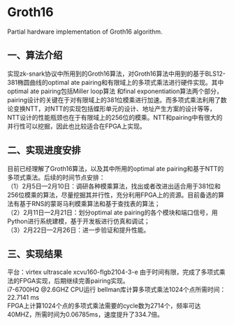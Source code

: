 # Groth16
  Partial hardware implementation of Groth16 algorithm.<br>
## 一、算法介绍<br>
  实现zk-snark协议中所用到的Groth16算法，对Groth16算法中用到的基于BLS12-381椭圆曲线的optimal ate pairing和有限域上的多项式乘法进行硬件实现。其中optimal ate pairing包括Miller loop算法
和final exponentiation算法两个部分，pairing设计的关键在于对有限域上的381位模乘进行加速。而多项式乘法利用了数论变换NTT，对NTT的实现包括蝶形单元的设计、地址产生方案的设计等等，NTT设计的性能瓶颈也在于有限域上的256位的模乘。NTT和pairing中有很大的并行性可以挖掘，因此也比较适合在FPGA上实现。
## 二、实现进度安排<br>
  目前已经理解了Groth16算法，以及其中所用的optimal ate pairing和基于NTT的多项式乘法。后续的时间节点安排：<br>
  （1）2月5日—2月10日：调研各种模乘算法，找出或者改进出适合用于381位和256位模乘的算法，尽量挖掘其并行性，充分利用FPGA上的资源。目前备选的算法有基于RNS的蒙哥马利模乘算法和基于查找表的算法；<br>
  （2）2月11日—2月21日：划分optimal ate pairing的各个模块和端口信号，用Python进行系统建模，基于开发板进行仿真和调试；<br>
  （3）2月22日—2月26日：进一步验证和提升性能。<br>
## 三、实现结果
  平台：virtex ultrascale xcvu160-flgb2104-3-e
  由于时间有限，完成了多项式乘法的FPGA实现，后期继续完善pairing实现。<br>
  i7-6700HQ @2.6GHZ CPU运行 bellman库计算多项式乘法1024个点所需时间：22.7141 ms<br>
  FPGA上计算1024个点的多项式乘法需要的cycle数为2714个，频率可达40MHZ，所需时间为0.06785ms，速度提升了334.7倍。
